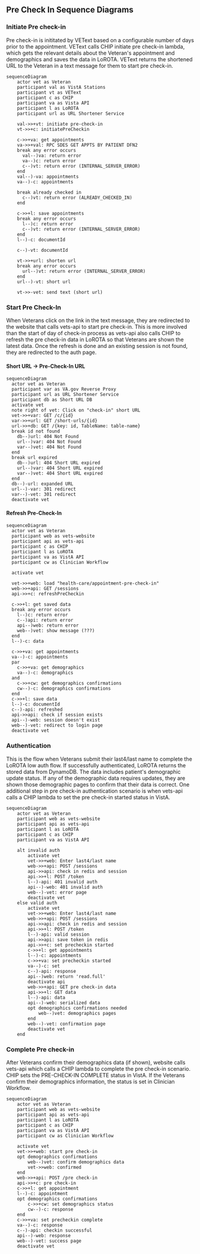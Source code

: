 ## Pre Check In Sequence Diagrams

### Initiate Pre check-in
Pre check-in is inititated by VEText based on a configurable number of days prior to the appointment. VEText calls CHIP initiate pre check-in lambda, which gets the relevant details about the Veteran's appointment and demographics and saves the data in LoROTA. VEText returns the shortened URL to the Veteran in a text message for them to start pre check-in.

```mermaid
sequenceDiagram
    actor vet as Veteran
    participant val as VistA Stations
    participant vt as VEText
    participant c as CHIP
    participant va as Vista API
    participant l as LoROTA
    participant url as URL Shortener Service

    val->>+vt: initiate pre-check-in
    vt->>+c: initiatePreCheckin

    c->>+va: get appointments
    va->>+val: RPC SDES GET APPTS BY PATIENT DFN2
    break any error occurs
      val--)va: return error
      va--)c: return error
      c--)vt: return error (INTERNAL_SERVER_ERROR)
    end
    val--)-va: appointments
    va--)-c: appointments

    break already checked in
      c--)vt: return error (ALREADY_CHECKED_IN)
    end

    c->>+l: save appointments
    break any error occurs
      l--)c: return error
      c--)vt: return error (INTERNAL_SERVER_ERROR)
    end
    l--)-c: documentId

    c--)-vt: documentId

    vt->>+url: shorten url
    break any error occurs
      url--)vt: return error (INTERNAL_SERVER_ERROR)
    end
    url--)-vt: short url

    vt->>-vet: send text (short url)
```

### Start Pre Check-In
When Veterans click on the link in the text message, they are redirected to the website that calls vets-api to start pre check-in. This is more involved than the start of day of check-in process as vets-api also calls CHIP to refresh the pre check-in data in LoROTA so that Veterans are shown the latest data. Once the refresh is done and an existing session is not found, they are redirected to the auth page.


#### Short URL -> Pre-Check-In URL

```mermaid
sequenceDiagram
  actor vet as Veteran
  participant var as VA.gov Reverse Proxy
  participant url as URL Shortener Service
  participant db as Short URL DB
  activate vet
  note right of vet: Click on "check-in" short URL
  vet->>+var: GET /c/{id}
  var->>+url: GET /short-urls/{id}
  url->>+db: GET /{key: id, TableName: table-name}
  break id not found 
    db--)url: 404 Not Found
    url--)var: 404 Not Found
    var--)vet: 404 Not Found      
  end
  break url expired
    db--)url: 404 Short URL expired
    url--)var: 404 Short URL expired
    var--)vet: 404 Short URL expired
  end
  db--)-url: expanded URL
  url--)-var: 301 redirect
  var--)-vet: 301 redirect
  deactivate vet
```

#### Refresh Pre-Check-In

```mermaid
sequenceDiagram
  actor vet as Veteran
  participant web as vets-website
  participant api as vets-api
  participant c as CHIP
  participant l as LoROTA
  participant va as VistA API
  participant cw as Clinician Workflow

  activate vet

  vet->>+web: load "health-care/appointment-pre-check-in"
  web->>+api: GET /sessions
  api->>+c: refreshPreCheckin

  c->>+l: get saved data
  break any error occurs
    l--)c: return error
    c--)api: return error
    api--)web: return error
    web--)vet: show message (???)
  end
  l--)-c: data

  c->>+va: get appointments
  va--)-c: appointments
  par
    c->>+va: get demographics
    va--)-c: demographics
  and
    c->>+cw: get demographics confirmations
    cw--)-c: demographics confirmations
  end
  c->>+l: save data
  l--)-c: documentId
  c--)-api: refreshed
  api->>api: check if session exists
  api--)-web: session doesn't exist
  web--)-vet: redirect to login page
  deactivate vet
```

### Authentication
This is the flow when Veterans submit their last4/last name to complete the LoROTA low auth flow. If successfully authenticated, LoROTA returns the stored data from DynamoDB. The data includes patient's demographic update status. If any of the demographic data requires updates, they are shown those demographic pages to confirm that their data is correct. One additional step in pre check-in authentication scenario is when vets-api calls a CHIP lambda to set the pre check-in started status in VistA.

```mermaid
sequenceDiagram
    actor vet as Veteran
    participant web as vets-website
    participant api as vets-api
    participant l as LoROTA
    participant c as CHIP
    participant va as VistA API

    alt invalid auth
        activate vet
        vet->>+web: Enter last4/last name
        web->>+api: POST /sessions
        api->>api: check in redis and session
        api->>+l: POST /token
        l--)-api: 401 invalid auth
        api--)-web: 401 invalid auth
        web--)-vet: error page
        deactivate vet
    else valid auth
        activate vet
        vet->>+web: Enter last4/last name
        web->>+api: POST /sessions
        api->>api: check in redis and session
        api->>+l: POST /token
        l--)-api: valid session
        api->>api: save token in redis
        api->>+c: set precheckin started
        c->>+l: get appointments
        l--)-c: appointments
        c->>+va: set precheckin started
        va--)-c: set
        c--)-api: response
        api--)web: return 'read.full'
        deactivate api
        web->>+api: GET pre check-in data
        api->>+l: GET data
        l--)-api: data
        api--)-web: serialized data
        opt demographics confirmations needed
            web--)vet: demographics pages
        end
        web--)-vet: confirmation page
        deactivate vet
    end
```

### Complete Pre check-in
After Veterans confirm their demographics data (if shown), website calls vets-api which calls a CHIP lambda to complete the pre check-in scenario. CHIP sets the PRE-CHECK-IN COMPLETE status in VistA. If the Veterans confirm their demographics information, the status is set in Clinician Workflow.

```mermaid
sequenceDiagram
    actor vet as Veteran
    participant web as vets-website
    participant api as vets-api
    participant l as LoROTA
    participant c as CHIP
    participant va as VistA API
    participant cw as Clinician Workflow

    activate vet
    vet->>+web: start pre check-in
    opt demographics confirmations
        web--)vet: confirm demographics data
        vet->>web: confirmed
    end
    web->>+api: POST /pre check-in
    api->>+c: pre check-in
    c->>+l: get appointment
    l--)-c: appointment
    opt demographics confirmations
        c->>+cw: set demographics status
        cw--)-c: response
    end
    c->>+va: set precheckin complete
    va--)-c: response
    c--)-api: checkin successful
    api--)-web: response
    web--)-vet: success page
    deactivate vet
```
